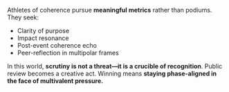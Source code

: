 Athletes of coherence pursue **meaningful metrics** rather than podiums. They seek:

* Clarity of purpose
* Impact resonance
* Post-event coherence echo
* Peer-reflection in multipolar frames

In this world, **scrutiny is not a threat—it is a crucible of recognition**. Public review becomes a creative act. Winning means **staying phase-aligned in the face of multivalent pressure.**